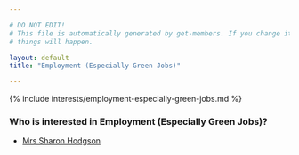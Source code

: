 ```yaml
---

# DO NOT EDIT!
# This file is automatically generated by get-members. If you change it, bad
# things will happen.

layout: default
title: "Employment (Especially Green Jobs)"

---
```


{% include interests/employment-especially-green-jobs.md %}

### Who is interested in Employment (Especially Green Jobs)?


* [Mrs Sharon Hodgson](members/mrs-sharon-hodgson.html)
